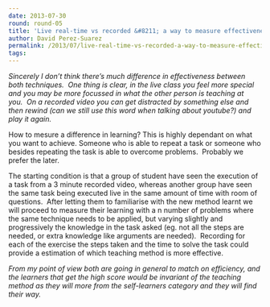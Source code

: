 ```yaml
---
date: 2013-07-30
round: round-05
title: 'Live real-time vs recorded &#8211; a way to measure effectiveness?'
author: David Perez-Suarez
permalink: /2013/07/live-real-time-vs-recorded-a-way-to-measure-effectiveness/
tags:
---
```

*Sincerely I don&#8217;t think there&#8217;s much difference in effectiveness between both techniques.  One thing is clear, in the live class you feel more special and you may be more focussed in what the other person is teaching at you.  On a recorded video you can get distracted by something else and then rewind (can we still use this word when talking about youtube?) and play it again.*

How to mesure a difference in learning? This is highly dependant on what you want to achieve. Someone who is able to repeat a task or someone who besides repeating the task is able to overcome problems.  Probably we prefer the later.

The starting condition is that a group of student have seen the execution of a task from a 3 minute recorded video, whereas another group have seen the same task being executed live in the same amount of time with room of questions.  After letting them to familiarise with the new method learnt we will proceed to measure their learning with a n number of problems where the same technique needs to be applied, but varying slightly and progressively the knowledge in the task asked (eg. not all the steps are needed, or extra knowledge like arguments are needed).  Recording for each of the exercise the steps taken and the time to solve the task could provide a estimation of which teaching method is more effective.

*From my point of view both are going in general to match on efficiency, and the learners that get the high score would be invariant of the teaching method as they will more from the self-learners category and they will find their way.*
